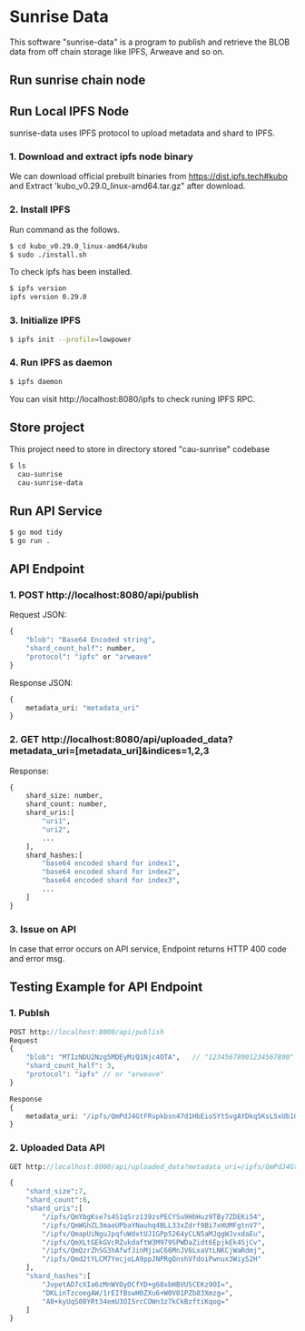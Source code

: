 # Sunrise Data

This software "sunrise-data" is a program to publish and retrieve the BLOB data from off chain storage like IPFS, Arweave and so on.

## Run sunrise chain node


## Run Local IPFS Node
sunrise-data uses IPFS protocol to upload metadata and shard to IPFS.
### 1. Download and extract ipfs node binary
We can download official prebuilt binaries from https://dist.ipfs.tech#kubo and Extract 'kubo_v0.29.0_linux-amd64.tar.gz" after download.
### 2. Install IPFS
Run command as the follows.
```bash
$ cd kubo_v0.29.0_linux-amd64/kubo
$ sudo ./install.sh
```
To check ipfs has been installed.
```bash
$ ipfs version
ipfs version 0.29.0
```
### 3. Initialize IPFS
```bash
$ ipfs init --profile=lowpower
```
### 4. Run IPFS as daemon
```bash
$ ipfs daemon
```
You can visit http://localhost:8080/ipfs to check runing IPFS RPC.

## Store project
This project need to store in directory stored "cau-sunrise" codebase
```bash
$ ls
  cau-sunrise
  cau-sunrise-data
```

## Run API Service
```sh
$ go mod tidy
$ go run .
```

## API Endpoint

### 1. POST http://localhost:8080/api/publish

Request JSON:
```protobuf
{
    "blob": "Base64 Encoded string",
    "shard_count_half": number,
    "protocol": "ipfs" or "arweave"
}
```
Response JSON:
```protobuf
{
    metadata_uri: "metadata_uri"
}
```

### 2. GET http://localhost:8080/api/uploaded_data?metadata_uri=[metadata_uri]&indices=1,2,3

Response:
```protobuf
{
    shard_size: number,
    shard_count: number,
    shard_uris:[
        "uri1",
        "uri2",
        ...
    ],
    shard_hashes:[
        "base64 encoded shard for index1",
        "base64 encoded shard for index2",
        "base64 encoded shard for index3",
        ...
    ]
}
```

### 3. Issue on API
In case that  error occurs on API service, Endpoint returns HTTP 400 code and error msg.

## Testing Example for API Endpoint
### 1. Publsh
```protobuf
POST http://localhost:8000/api/publish
Request
{
    "blob": "MTIzNDU2Nzg5MDEyMzQ1Njc4OTA",   // "12345678901234567890"
    "shard_count_half": 3,
    "protocol": "ipfs" // or "arweave"
}

Response
{
    metadata_uri: "/ipfs/QmPdJ4GtFRvpkbsn47d1HbEioSYtSvgAYDkq5KsL5xUb1C"
}
```

### 2. Uploaded Data API
```protobuf
GET http://localhost:8000/api/uploaded_data?metadata_uri=/ipfs/QmPdJ4GtFRvpkbsn47d1HbEioSYtSvgAYDkq5KsL5xUb1C&indices=1,2,3

{
    "shard_size":7,
    "shard_count":6,
    "shard_uris":[
        "/ipfs/QmYbgKse7s4S1qSrz139zsPECYSu9HbHuz9TBy7ZDEKi54",
        "/ipfs/QmWGhZL3maoUPbaYNauhq4BLL33xZdrf9Bi7xHUMFgtnV7",
        "/ipfs/QmapUiNguJpqfuWdxtUJ1GPp5264yCLN5aMJqgWJvxdaEu",
        "/ipfs/QmXLtGEkGVcRZukdaftW3M979SPWDaZidt6EpjkEk4SjCv",
        "/ipfs/QmQzrZhSG3hAfwfJinMjiwC66MnJV6LxaVtLNKCjWaRdmj",
        "/ipfs/Qmd2tYLCM7YecjoLA9ppJNPRgQnshVfdoiPwnux3WiyS2H"
    ],
    "shard_hashes":[
        "JvpetAD7cXIa6zMnWYOyOCfYD+g68xbHBVU5CEKz9OI=",
        "DKLinTzcoegAW/1rEIfBswH0ZXu6+W0V01PZb83Xmzg=",
        "A0+kyUqS08YRt34emU3OISrcCOWn3z7kCkBzftiKqog="
    ]
}
